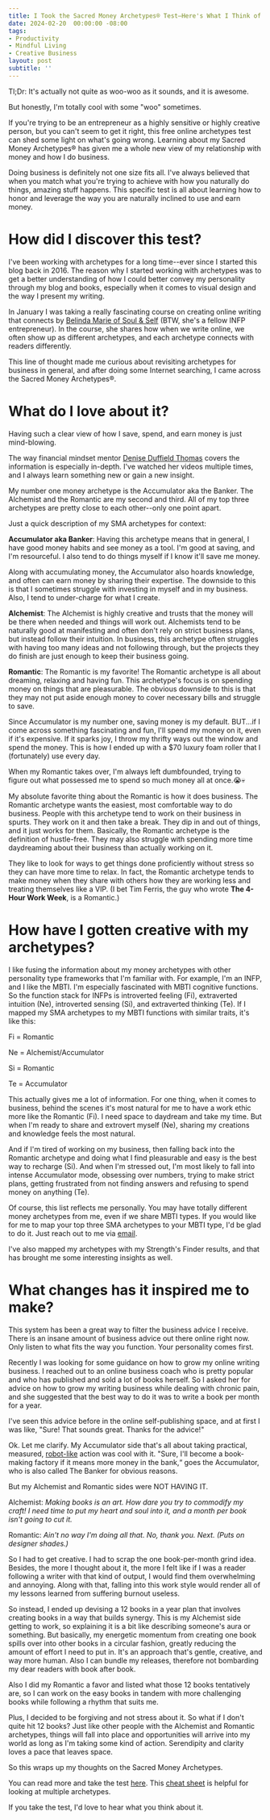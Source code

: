 ```yaml
---
title: I Took the Sacred Money Archetypes® Test—Here's What I Think of It
date: 2024-02-20  00:00:00 -08:00
tags:
- Productivity 
- Mindful Living 
- Creative Business 
layout: post
subtitle: ''
---
```

Tl;Dr: It's actually not quite as woo-woo as it sounds, and it is awesome.

But honestly, I'm totally cool with some "woo" sometimes.

If you're trying to be an entrepreneur as a highly sensitive or highly creative person, but you can't seem to get it right, this free online archetypes test can shed some light on what's going wrong. Learning about my Sacred Money Archetypes® has given me a whole new view of my relationship with money and how I do business.

Doing business is definitely not one size fits all. I've always believed that when you match what you're trying to achieve with how you naturally do things, amazing stuff happens. This specific test is all about learning how to honor and leverage the way you are naturally inclined to use and earn money.

# How did I discover this test?

I've been working with archetypes for a long time--ever since I started this blog back in 2016. The reason why I started working with archetypes was to get a better understanding of how I could better convey my personality through my blog and books, especially when it comes to visual design and the way I present my writing.

In January I was taking a really fascinating course on creating online writing that connects by [Belinda Marie of Soul & Self](https://soulandself.com/blog/creating-content-that-doesnt-make-you-cringe) (BTW, she's a fellow INFP entrepreneur). In the course, she shares how when we write online, we often show up as different archetypes, and each archetype connects with readers differently.

This line of thought made me curious about revisiting archetypes for business in general, and after doing some Internet searching, I came across the Sacred Money Archetypes®.


# What do I love about it?

Having such a clear view of how I save, spend, and earn money is just mind-blowing.

The way financial mindset mentor [Denise Duffield Thomas](https://www.denisedt.com/blog/8-sacred-money-archetypes-what-are-they-how-to-use-them) covers the information is especially in-depth. I've watched her videos multiple times, and I always learn something new or gain a new insight.

My number one money archetype is the Accumulator aka the Banker. The Alchemist and the Romantic are my second and third. All of my top three archetypes are pretty close to each other--only one point apart.

Just a quick description of my SMA archetypes for context:

**Accumulator aka Banker**: Having this archetype means that in general, I have good money habits and see money as a tool. I'm good at saving, and I'm resourceful. I also tend to do things myself if I know it'll save me money.

Along with accumulating money, the Accumulator also hoards knowledge, and often can earn money by sharing their expertise. The downside to this is that I sometimes struggle with investing in myself and in my business. Also, I tend to under-charge for what I create.

**Alchemist**: The Alchemist is highly creative and trusts that the money will be there when needed and things will work out. Alchemists tend to be naturally good at manifesting and often don't rely on strict business plans, but instead follow their intuition. In business, this archetype often struggles with having too many ideas and not following through, but the projects they do finish are just enough to keep their business going.

**Romantic**:  The Romantic is my favorite! The Romantic archetype is all about dreaming, relaxing and having fun. This archetype's focus is on spending money on things that are pleasurable. The obvious downside to this is that they may not put aside enough money to cover necessary bills and struggle to save.

Since Accumulator is my number one, saving money is my default. BUT...if I come across something fascinating and fun, I'll spend my money on it, even if it's expensive. If it sparks joy, I throw my thrifty ways out the window and spend the money. This is how I ended up with a $70 luxury foam roller that I (fortunately) use every day.

When my Romantic takes over, I'm always left dumbfounded, trying to figure out what possessed me to spend so much money all at once.😭💀

My absolute favorite thing about the Romantic is how it does business. The Romantic archetype wants the easiest, most comfortable way to do business. People with this archetype tend to work on their business in spurts. They work on it and then take a break. They dip in and out of things, and it just works for them. Basically, the Romantic archetype is the definition of hustle-free. They may also struggle with spending more time daydreaming about their business than actually working on it.

They like to look for ways to get things done proficiently without stress so they can have more time to relax. In fact, the Romantic archetype tends to make money when they share with others how they are working less and treating themselves like a VIP.  (I bet Tim Ferris, the guy who wrote **The 4-Hour Work Week**, is a Romantic.)


# How have I gotten creative with my archetypes?

I like fusing the information about my money archetypes with other personality type frameworks that I'm familiar with.  For example, I'm an INFP, and I like the MBTI. I'm especially fascinated with MBTI cognitive functions. So the function stack for INFPs is introverted feeling (Fi), extraverted intuition (Ne), introverted sensing (Si), and extraverted thinking (Te). If I mapped my SMA archetypes to my MBTI functions with similar traits, it's like this:

Fi = Romantic

Ne = Alchemist/Accumulator

Si = Romantic

Te = Accumulator

This actually gives me a lot of information. For one thing, when it comes to business, behind the scenes it's most natural for me to have a work ethic more like the Romantic (Fi). I need space to daydream and take my time. But when I'm ready to share and extrovert myself (Ne), sharing my creations and knowledge feels the most natural.

And if I'm tired of working on my business, then falling back into the Romantic archetype and doing what I find pleasurable and easy is the best way to recharge (Si). And when I'm stressed out, I'm most likely to fall into intense Accumulator mode, obsessing over numbers, trying to make strict plans, getting frustrated from not finding answers and refusing to spend money on anything (Te).

Of course, this list reflects me personally. You may have totally different money archetypes from me, even if we share MBTI types. If you would like for me to map your top three SMA archetypes to your MBTI type, I'd be glad to do it. Just reach out to me via [email](https://arcadiapage.com/aboutme/).

I've also mapped my archetypes with my Strength's Finder results, and that has brought me some interesting insights as well.

# What changes has it inspired me to make?

This system has been a great way to filter the business advice I receive. There is an insane amount of business advice out there online right now. Only listen to what fits the way you function. Your personality comes first.

Recently I was looking for some guidance on how to grow my online writing business. I reached out to an online business coach who is pretty popular and who has published and sold a lot of books herself. So I asked her for advice on how to grow my writing business while dealing with chronic pain, and she suggested that the best way to do it was to write a book per month for a year.

I've seen this advice before in the online self-publishing space, and at first I was like, "Sure! That sounds great. Thanks for the advice!"

Ok. Let me clarify. My Accumulator side that's all about taking practical, measured, [robot-like](https://arcadiapage.com/2023-12-31-being-a-productive-human-is-simple/) action was cool with it. "Sure, I'll become a book-making factory if it means more money in the bank,“ goes the Accumulator, who is also called The Banker for obvious reasons.

But my Alchemist and Romantic sides were NOT HAVING IT.

Alchemist: *Making books is an art. How dare you try to commodify my craft! I need time to put my heart and soul into it, and a month per book isn't going to cut it.*

Romantic: *Ain't no way I'm doing all that. No, thank you. Next. (Puts on designer shades.)*

So I had to get creative. I had to scrap the one book-per-month grind idea. Besides, the more I thought about it, the more I feIt like if I was a reader following a writer with that kind of output, I would find them overwhelming and annoying. Along with that, falling into this work style would render all of my lessons learned from suffering burnout useless.

So instead, I ended up devising a 12 books in a year plan that involves creating books in a way that builds synergy. This is my Alchemist side getting to work, so explaining it is a bit like describing someone's aura or something. But basically, my energetic momentum from creating one book spills over into other books in a circular fashion, greatly reducing the amount of effort I need to put in. It's an approach that's gentle, creative, and way more human. Also I can bundle my releases, therefore not bombarding my dear readers with book after book.

Also I did my Romantic a favor and listed what those 12 books tentatively are, so I can work on the easy books in tandem with more challenging books while following a rhythm that suits me.

Plus, I decided to be forgiving and not stress about it. So what if I don't quite hit 12 books? Just like other people with the Alchemist and Romantic archetypes, things will fall into place and opportunities will arrive into my world as long as I'm taking some kind of action. Serendipity and clarity loves a pace that leaves space.

So this wraps up my thoughts on the Sacred Money Archetypes.

You can read more and take the test [here](https://www.denisedt.com/blog/8-sacred-money-archetypes-what-are-they-how-to-use-them). This [cheat sheet](https://www.denisedt.com/cheat) is helpful for looking at multiple archetypes.

If you take the test, I'd love to hear what you think about it.









